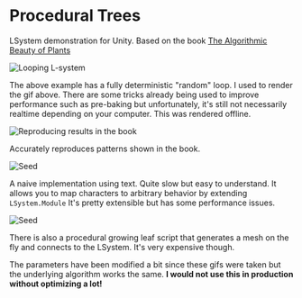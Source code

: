 # Procedural Trees
LSystem demonstration for Unity.
Based on the book [The Algorithmic Beauty of Plants](https://www.amazon.com/Algorithmic-Beauty-Plants-Virtual-Laboratory/dp/0387946764)

![Looping L-system](https://media.giphy.com/media/JNmA943xA83kQpToPm/giphy.gif)

The above example has a fully deterministic "random" loop. I used to render the gif above. There are some tricks already being used to improve performance such as pre-baking but unfortunately, it's still not necessarily realtime depending on your computer. This was rendered offline.

![Reproducing results in the book](https://media.giphy.com/media/St3rRONeAxaap0PEVK/giphy.gif)

Accurately reproduces patterns shown in the book.


![Seed](https://media.giphy.com/media/Q7Wf3iIPOP8y4xIRV5/giphy.gif)

A naive implementation using text. Quite slow but easy to understand. It allows you to map characters to arbitrary behavior by extending `LSystem.Module` It's pretty extensible but has some performance issues.

![Seed](https://media.giphy.com/media/f8PbJ8sqfWptR9b1Sq/giphy.gif)

There is also a procedural growing leaf script that generates a mesh on the fly and connects to the LSystem. It's very expensive though.

The parameters have been modified a bit since these gifs were taken but the underlying algorithm works the same.
**I would not use this in production without optimizing a lot!**
